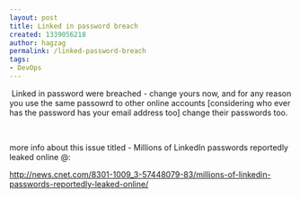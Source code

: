 ```yaml
---
layout: post
title: Linked in password breach
created: 1339056218
author: hagzag
permalink: /linked-password-breach
tags:
- DevOps
---
```

<p>&nbsp;Linked in password were breached - change yours now, and for any reason you use the same passowrd to other online accounts [considering who ever has the password has your email address too] change their passwords too.</p>
<p>&nbsp;</p>
<p>more info about this issue titled -&nbsp;Millions of LinkedIn passwords reportedly leaked online @:</p>
<p><a href="http://news.cnet.com/8301-1009_3-57448079-83/millions-of-linkedin-passwords-reportedly-leaked-online/">http://news.cnet.com/8301-1009_3-57448079-83/millions-of-linkedin-passwords-reportedly-leaked-online/</a></p>
<p>&nbsp;</p>
